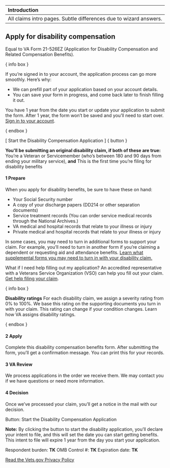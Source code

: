 | Introduction                                                 |
| :----------------------------------------------------------- |
| All claims intro pages. Subtle differences due to wizard answers. |

## Apply for disability compensation

Equal to VA Form 21-526EZ (Application for Disability Compensation and Related Compensation Benefits).

{ info box }

If you’re signed in to your account, the application process can go more smoothly. Here’s why: 

- We can prefill part of your application based on your account details.
- You can save your form in progress, and come back later to finish filling it out.

You have 1 year from the date you start or update your application to submit the form. After 1 year, the form won’t be saved and you’ll need to start over.
[Sign in to your account]().

{ endbox }

[ Start the Disability Compensation Application ] { button }

**You'll be submitting an original disability claim, if both of these are true:**
You’re a Veteran or Servicemember (who’s between 180 and 90 days from ending your military service), **and**
This is the first time you’re filing for disability benefits

#### 1 Prepare

When you apply for disability benefits, be sure to have these on hand:

- Your Social Security number
- A copy of your discharge papers (DD214 or other separation documents)
- Service treatment records (You can order service medical records through the National Archives.)
- VA medical and hospital records that relate to your illness or injury
- Private medical and hospital records that relate to your illness or injury

In some cases, you may need to turn in additional forms to support your claim. For example, you’ll need to turn in another form if you’re claiming a dependent or requesting aid and attendance benefits.
[Learn what supplemental forms you may need to turn in with your disability claim.](https://github.com/disability-benefits/apply/supplemental-forms/)

What if I need help filling out my application? An accredited representative with a Veterans Service Organization (VSO) can help you fill out your claim.
[Get help filing your claim](/disability-benefits/apply/help/).

{ info box }

**Disability ratings**
For each disability claim, we assign a severity rating from 0% to 100%. We base this rating on the supporting documents you turn in with your claim. This rating can change if your condition changes. Learn how VA assigns disability ratings. 

{ endbox }

#### 2 Apply

Complete this disability compensation benefits form. After submitting the form, you’ll get a confirmation message. You can print this for your records.

#### 3 VA Review

We process applications in the order we receive them. We may contact you if we have questions or need more information.

#### 4 Decision

Once we’ve processed your claim, you’ll get a notice in the mail with our decision.

Button: Start the Disability Compensation Application

**Note:** By clicking the button to start the disability application, you’ll declare your intent to file, and this will set the date you can start getting benefits. This intent to file will expire 1 year from the day you start your application.

Respondent burden: **TK**
OMB Control #: **TK** 
Expiration date: **TK**

[Read the Vets.gov Privacy Policy]()